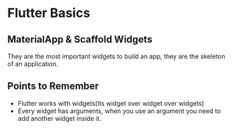 # Flutter Basics

## MaterialApp & Scaffold Widgets

They are the most important widgets to build an app, they are the skeleton of an application.

## Points to Remember
* Flutter works with widgets(Its widget over widget over widgets)
* Every widget has arguments, when you use an argument you need to add another widget inside it.
